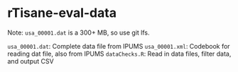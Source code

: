 # rTisane-eval-data
Note: `usa_00001.dat` is a 300+ MB, so use git lfs. 

`usa_00001.dat`: Complete data file from IPUMS
`usa_00001.xml`: Codebook for reading dat file, also from IPUMS
`dataChecks.R`: Read in data files, filter data, and output CSV